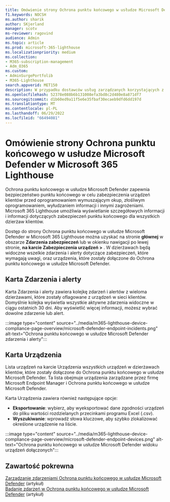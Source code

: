 ```yaml
---
title: Omówienie strony Ochrona punktu końcowego w usłudze Microsoft Defender w Microsoft 365 Lighthouse
f1.keywords: NOCSH
ms.author: sharik
author: SKjerland
manager: scotv
ms-reviewer: ragovind
audience: Admin
ms.topic: article
ms.prod: microsoft-365-lighthouse
ms.localizationpriority: medium
ms.collection:
- M365-subscription-management
- Adm_O365
ms.custom:
- AdminSurgePortfolib
- M365-Lighthouse
search.appverid: MET150
description: W przypadku dostawców usług zarządzanych korzystających z Microsoft 365 Lighthouse dowiedz się, jak wyświetlać zagrożenia bezpieczeństwa.
ms.openlocfilehash: 52378e088b6b131008efa3bd8c2d480e8a871df7
ms.sourcegitcommit: d1b60ed9a11f5e6e35fbaf30ecaeb9dfd6dd197d
ms.translationtype: MT
ms.contentlocale: pl-PL
ms.lasthandoff: 06/29/2022
ms.locfileid: "66494081"
---
```

# <a name="overview-of-the-microsoft-defender-for-endpoint-page-in-microsoft-365-lighthouse"></a>Omówienie strony Ochrona punktu końcowego w usłudze Microsoft Defender w Microsoft 365 Lighthouse

Ochrona punktu końcowego w usłudze Microsoft Defender zapewnia bezpieczeństwo punktu końcowego w celu zabezpieczenia urządzeń klientów przed oprogramowaniem wymuszającym okup, złośliwym oprogramowaniem, wyłudzaniem informacji i innymi zagrożeniami. Microsoft 365 Lighthouse umożliwia wyświetlanie szczegółowych informacji i informacji dotyczących zabezpieczeń punktu końcowego dla wszystkich dzierżaw klientów.

Dostęp do strony Ochrona punktu końcowego w usłudze Microsoft Defender w Microsoft 365 Lighthouse można uzyskać na stronie **głównej** w obszarze **Zdarzenia zabezpieczeń** lub w okienku nawigacji po lewej stronie, **na karcie Zabezpieczenia urządzeń \>** . W dzierżawach będą widoczne wszelkie zdarzenia i alerty dotyczące zabezpieczeń, które wymagają uwagi, oraz urządzenia, które zostały dołączone do Ochrona punktu końcowego w usłudze Microsoft Defender.

## <a name="incidents-and-alerts-tab"></a>Karta Zdarzenia i alerty

Karta Zdarzenia i alerty zawiera kolejkę zdarzeń i alertów z wieloma dzierżawami, które zostały oflagowane z urządzeń w sieci klientów. Domyślnie kolejka wyświetla wszystkie aktywne zdarzenia widoczne w ciągu ostatnich 30 dni. Aby wyświetlić więcej informacji, możesz wybrać dowolne zdarzenie lub alert.

:::image type="content" source="../media/m365-lighthouse-device-compliance-page-overview/microsoft-defender-endpoint-incidents.png" alt-text="Ochrona punktu końcowego w usłudze Microsoft Defender zdarzenia i alerty":::

## <a name="devices-tab"></a>Karta Urządzenia

Lista urządzeń na karcie Urządzenia wszystkich urządzeń w dzierżawach klientów, które zostały dołączone do Ochrona punktu końcowego w usłudze Microsoft Defender. Ta lista obejmuje urządzenia zarządzane przez firmę Microsoft Endpoint Manager i Ochrona punktu końcowego w usłudze Microsoft Defender.

Karta Urządzenia zawiera również następujące opcje:

- **Eksportowanie**: wybierz, aby wyeksportować dane zgodności urządzeń do pliku wartości rozdzielanych przecinkami programu Excel (.csv).
- **Wyszukiwanie**: wprowadź słowa kluczowe, aby szybko zlokalizować określone urządzenie na liście.

:::image type="content" source="../media/m365-lighthouse-device-compliance-page-overview/microsoft-defender-endpoint-devices.png" alt-text="Ochrona punktu końcowego w usłudze Microsoft Defender widoku urządzeń dołączonych":::

## <a name="related-content"></a>Zawartość pokrewna
[Zarządzanie zdarzeniami Ochrona punktu końcowego w usłudze Microsoft Defender](../security/defender-endpoint/manage-incidents.md) (artykuł)\
[Badanie zdarzeń w Ochrona punktu końcowego w usłudze Microsoft Defender](../security/defender-endpoint/investigate-incidents.md) (artykuł)
